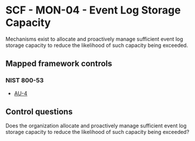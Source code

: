 # SCF - MON-04 - Event Log Storage Capacity
Mechanisms exist to allocate and proactively manage sufficient event log storage capacity to reduce the likelihood of such capacity being exceeded. 
## Mapped framework controls
### NIST 800-53
- [AU-4](../nist80053/au-4.md)
  
## Control questions
Does the organization allocate and proactively manage sufficient event log storage capacity to reduce the likelihood of such capacity being exceeded? 
  